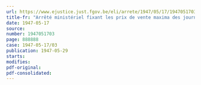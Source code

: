 ```yaml
---
url: https://www.ejustice.just.fgov.be/eli/arrete/1947/05/17/1947051703/justel
title-fr: "Arrêté ministériel fixant les prix de vente maxima des journaux quotidiens (Abrogé par AM 28-05-1951, art. 2)"
date: 1947-05-17
source:
number: 1947051703
page: 888888
case: 1947-05-17/03
publication: 1947-05-29
starts:
modifies:
pdf-original:
pdf-consolidated:
---
```


